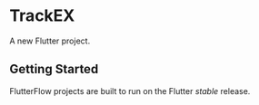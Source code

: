 # TrackEX

A new Flutter project.

## Getting Started

FlutterFlow projects are built to run on the Flutter _stable_ release.
